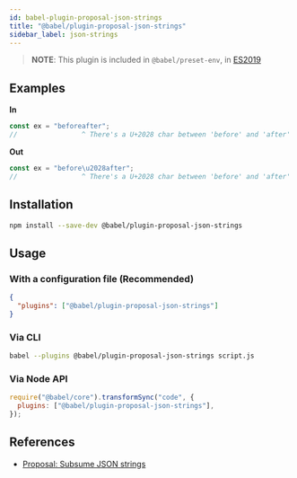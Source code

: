 ```yaml
---
id: babel-plugin-proposal-json-strings
title: "@babel/plugin-proposal-json-strings"
sidebar_label: json-strings
---
```


> **NOTE**: This plugin is included in `@babel/preset-env`, in [ES2019](https://github.com/tc39/proposals/blob/master/finished-proposals.md)

## Examples

**In**

```js
const ex = "beforeafter";
//                ^ There's a U+2028 char between 'before' and 'after'
```

**Out**

```js
const ex = "before\u2028after";
//                ^ There's a U+2028 char between 'before' and 'after'
```

## Installation

```sh
npm install --save-dev @babel/plugin-proposal-json-strings
```

## Usage

### With a configuration file (Recommended)

```json
{
  "plugins": ["@babel/plugin-proposal-json-strings"]
}
```

### Via CLI

```sh
babel --plugins @babel/plugin-proposal-json-strings script.js
```

### Via Node API

```javascript
require("@babel/core").transformSync("code", {
  plugins: ["@babel/plugin-proposal-json-strings"],
});
```

## References

- [Proposal: Subsume JSON strings](https://github.com/babel/proposals/issues/43)

